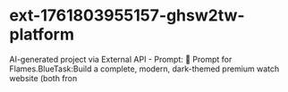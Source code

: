 # ext-1761803955157-ghsw2tw-platform
AI-generated project via External API - Prompt: 💎 Prompt for Flames.BlueTask:Build a complete, modern, dark-themed premium watch website (both fron
